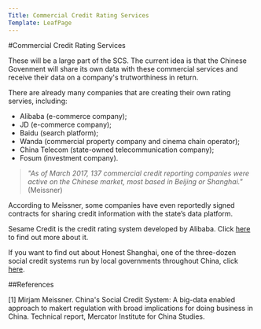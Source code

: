 ```yaml
---
Title: Commercial Credit Rating Services
Template: LeafPage
---
```


#Commercial Credit Rating Services

These will be a large part of the SCS. The current idea is that the Chinese Govenment will share its own data with these commercial services and receive their data on a company's trutworthiness in return. 

There are already many companies that are creating their own rating servies, including:
- Alibaba (e-commerce company);
- JD (e-commerce company);
- Baidu (search platform);
- Wanda (commercial property company and cinema chain operator);
- China Telecom (state-owned telecommunication company);
- Fosum (investment company).

>*"As of March 2017, 137 commercial credit reporting companies were active on the Chinese market, most based in Beijing or Shanghai."* (Meissner)

According to Meissner, some companies have even reportedly signed contracts for sharing credit information with the state’s data platform. 

Sesame Credit is the credit rating system developed by Alibaba. Click [here](https://cueimps.soc.srcf.net/course/course/credit-scores/Social_Credit_Scores/china/plan/scoring/3/sesamecredit) to find out more about it.

If you want to find out about Honest Shanghai, one of the three-dozen social credit systems run by local governments throughout China, click [here](https://cueimps.soc.srcf.net/course/course/credit-scores/Social_Credit_Scores/china/plan/scoring/3/honestshanghai).


##References

[1] Mirjam Meissner. China's Social Credit System: A big-data enabled approach to makert regulation with broad implications for doing business in China. Technical report, Mercator Institute for China Studies.
